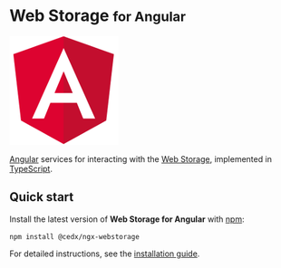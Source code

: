 # Web Storage <small>for Angular</small>
![Angular](img/angular.png)

[Angular](https://angular.io) services for interacting with the [Web Storage](https://developer.mozilla.org/en-US/docs/Web/API/Storage),
implemented in [TypeScript](https://www.typescriptlang.org).

## Quick start
Install the latest version of **Web Storage for Angular** with [npm](https://www.npmjs.com):

```shell
npm install @cedx/ngx-webstorage
```

For detailed instructions, see the [installation guide](installation.md).
